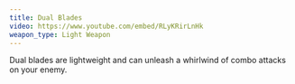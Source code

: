 ```yaml
---
title: Dual Blades
video: https://www.youtube.com/embed/RLyKRirLnHk
weapon_type: Light Weapon
---
```


Dual blades are lightweight and can unleash a whirlwind of combo attacks on your enemy.
